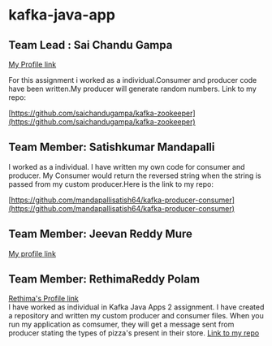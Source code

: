 # kafka-java-app

## Team Lead : Sai Chandu Gampa
[My Profile link](https://github.com/saichandugampa)

For this assignment i worked as a individual.Consumer and producer code have been written.My producer will generate random numbers.
Link to my repo:

[https://github.com/saichandugampa/kafka-zookeeper](https://github.com/saichandugampa/kafka-zookeeper)

## Team Member:  Satishkumar Mandapalli
I worked as a individual. I have written my own code for consumer and producer. My Consumer would return the reversed string when the string is passed from my custom producer.Here is the link to my repo:

[https://github.com/mandapallisatish64/kafka-producer-consumer](https://github.com/mandapallisatish64/kafka-producer-consumer)
## Team Member:  Jeevan Reddy Mure
[My profile link](https://github.com/jeevanreddymure)

## Team Member: RethimaReddy Polam
[Rethima's Profile link](https://github.com/Rethima-Reddy)</br>
I have worked as individual in Kafka Java Apps 2 assignment. I have created a repository and written my custom producer and consumer files. When you run my application as comsumer, they will get a message sent from producer stating the types of pizza's present in their store.
[Link to my repo](https://github.com/Rethima-Reddy/kafka-example)
